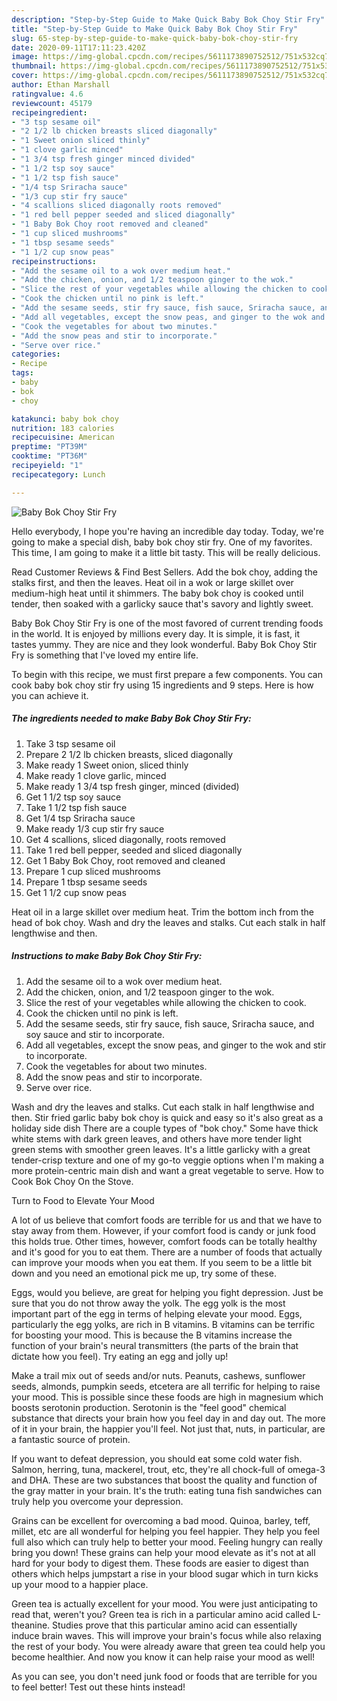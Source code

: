 ```yaml
---
description: "Step-by-Step Guide to Make Quick Baby Bok Choy Stir Fry"
title: "Step-by-Step Guide to Make Quick Baby Bok Choy Stir Fry"
slug: 65-step-by-step-guide-to-make-quick-baby-bok-choy-stir-fry
date: 2020-09-11T17:11:23.420Z
image: https://img-global.cpcdn.com/recipes/5611173890752512/751x532cq70/baby-bok-choy-stir-fry-recipe-main-photo.jpg
thumbnail: https://img-global.cpcdn.com/recipes/5611173890752512/751x532cq70/baby-bok-choy-stir-fry-recipe-main-photo.jpg
cover: https://img-global.cpcdn.com/recipes/5611173890752512/751x532cq70/baby-bok-choy-stir-fry-recipe-main-photo.jpg
author: Ethan Marshall
ratingvalue: 4.6
reviewcount: 45179
recipeingredient:
- "3 tsp sesame oil"
- "2 1/2 lb chicken breasts sliced diagonally"
- "1 Sweet onion sliced thinly"
- "1 clove garlic minced"
- "1 3/4 tsp fresh ginger minced divided"
- "1 1/2 tsp soy sauce"
- "1 1/2 tsp fish sauce"
- "1/4 tsp Sriracha sauce"
- "1/3 cup stir fry sauce"
- "4 scallions sliced diagonally roots removed"
- "1 red bell pepper seeded and sliced diagonally"
- "1 Baby Bok Choy root removed and cleaned"
- "1 cup sliced mushrooms"
- "1 tbsp sesame seeds"
- "1 1/2 cup snow peas"
recipeinstructions:
- "Add the sesame oil to a wok over medium heat."
- "Add the chicken, onion, and 1/2 teaspoon ginger to the wok."
- "Slice the rest of your vegetables while allowing the chicken to cook."
- "Cook the chicken until no pink is left."
- "Add the sesame seeds, stir fry sauce, fish sauce, Sriracha sauce, and soy sauce and stir to incorporate."
- "Add all vegetables, except the snow peas, and ginger to the wok and stir to incorporate."
- "Cook the vegetables for about two minutes."
- "Add the snow peas and stir to incorporate."
- "Serve over rice."
categories:
- Recipe
tags:
- baby
- bok
- choy

katakunci: baby bok choy 
nutrition: 183 calories
recipecuisine: American
preptime: "PT39M"
cooktime: "PT36M"
recipeyield: "1"
recipecategory: Lunch

---
```



![Baby Bok Choy Stir Fry](https://img-global.cpcdn.com/recipes/5611173890752512/751x532cq70/baby-bok-choy-stir-fry-recipe-main-photo.jpg)

Hello everybody, I hope you're having an incredible day today. Today, we're going to make a special dish, baby bok choy stir fry. One of my favorites. This time, I am going to make it a little bit tasty. This will be really delicious.

Read Customer Reviews &amp; Find Best Sellers. Add the bok choy, adding the stalks first, and then the leaves. Heat oil in a wok or large skillet over medium-high heat until it shimmers. The baby bok choy is cooked until tender, then soaked with a garlicky sauce that&#39;s savory and lightly sweet.

Baby Bok Choy Stir Fry is one of the most favored of current trending foods in the world. It is enjoyed by millions every day. It is simple, it is fast, it tastes yummy. They are nice and they look wonderful. Baby Bok Choy Stir Fry is something that I've loved my entire life.


To begin with this recipe, we must first prepare a few components. You can cook baby bok choy stir fry using 15 ingredients and 9 steps. Here is how you can achieve it.

<!--inarticleads1-->

##### The ingredients needed to make Baby Bok Choy Stir Fry:

1. Take 3 tsp sesame oil
1. Prepare 2 1/2 lb chicken breasts, sliced diagonally
1. Make ready 1 Sweet onion, sliced thinly
1. Make ready 1 clove garlic, minced
1. Make ready 1 3/4 tsp fresh ginger, minced (divided)
1. Get 1 1/2 tsp soy sauce
1. Take 1 1/2 tsp fish sauce
1. Get 1/4 tsp Sriracha sauce
1. Make ready 1/3 cup stir fry sauce
1. Get 4 scallions, sliced diagonally, roots removed
1. Take 1 red bell pepper, seeded and sliced diagonally
1. Get 1 Baby Bok Choy, root removed and cleaned
1. Prepare 1 cup sliced mushrooms
1. Prepare 1 tbsp sesame seeds
1. Get 1 1/2 cup snow peas


Heat oil in a large skillet over medium heat. Trim the bottom inch from the head of bok choy. Wash and dry the leaves and stalks. Cut each stalk in half lengthwise and then. 

<!--inarticleads2-->

##### Instructions to make Baby Bok Choy Stir Fry:

1. Add the sesame oil to a wok over medium heat.
1. Add the chicken, onion, and 1/2 teaspoon ginger to the wok.
1. Slice the rest of your vegetables while allowing the chicken to cook.
1. Cook the chicken until no pink is left.
1. Add the sesame seeds, stir fry sauce, fish sauce, Sriracha sauce, and soy sauce and stir to incorporate.
1. Add all vegetables, except the snow peas, and ginger to the wok and stir to incorporate.
1. Cook the vegetables for about two minutes.
1. Add the snow peas and stir to incorporate.
1. Serve over rice.


Wash and dry the leaves and stalks. Cut each stalk in half lengthwise and then. Stir fried garlic baby bok choy is quick and easy so it&#39;s also great as a holiday side dish There are a couple types of &#34;bok choy.&#34; Some have thick white stems with dark green leaves, and others have more tender light green stems with smoother green leaves. It&#39;s a little garlicky with a great tender-crisp texture and one of my go-to veggie options when I&#39;m making a more protein-centric main dish and want a great vegetable to serve. How to Cook Bok Choy On the Stove. 

Turn to Food to Elevate Your Mood


A lot of us believe that comfort foods are terrible for us and that we have to stay away from them. However, if your comfort food is candy or junk food this holds true. Other times, however, comfort foods can be totally healthy and it's good for you to eat them. There are a number of foods that actually can improve your moods when you eat them. If you seem to be a little bit down and you need an emotional pick me up, try some of these.

Eggs, would you believe, are great for helping you fight depression. Just be sure that you do not throw away the yolk. The egg yolk is the most important part of the egg in terms of helping elevate your mood. Eggs, particularly the egg yolks, are rich in B vitamins. B vitamins can be terrific for boosting your mood. This is because the B vitamins increase the function of your brain's neural transmitters (the parts of the brain that dictate how you feel). Try eating an egg and jolly up!

Make a trail mix out of seeds and/or nuts. Peanuts, cashews, sunflower seeds, almonds, pumpkin seeds, etcetera are all terrific for helping to raise your mood. This is possible since these foods are high in magnesium which boosts serotonin production. Serotonin is the "feel good" chemical substance that directs your brain how you feel day in and day out. The more of it in your brain, the happier you'll feel. Not just that, nuts, in particular, are a fantastic source of protein.

If you want to defeat depression, you should eat some cold water fish. Salmon, herring, tuna, mackerel, trout, etc, they're all chock-full of omega-3 and DHA. These are two substances that boost the quality and function of the gray matter in your brain. It's the truth: eating tuna fish sandwiches can truly help you overcome your depression. 

Grains can be excellent for overcoming a bad mood. Quinoa, barley, teff, millet, etc are all wonderful for helping you feel happier. They help you feel full also which can truly help to better your mood. Feeling hungry can really bring you down! These grains can help your mood elevate as it's not at all hard for your body to digest them. These foods are easier to digest than others which helps jumpstart a rise in your blood sugar which in turn kicks up your mood to a happier place.

Green tea is actually excellent for your mood. You were just anticipating to read that, weren't you? Green tea is rich in a particular amino acid called L-theanine. Studies prove that this particular amino acid can essentially induce brain waves. This will improve your brain's focus while also relaxing the rest of your body. You were already aware that green tea could help you become healthier. And now you know it can help raise your mood as well!

As you can see, you don't need junk food or foods that are terrible for you to feel better! Test out  these hints  instead!

